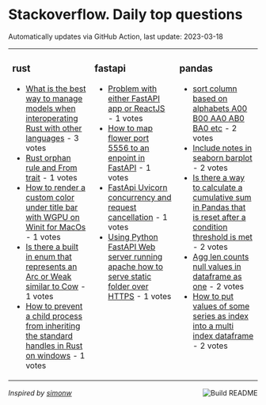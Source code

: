 # Stackoverflow. Daily top questions 

Automatically updates via GitHub Action, last update: <!-- date starts -->2023-03-18<!-- date ends -->


<table><tr><td valign="top" width="33%">

### rust
<!-- rust starts -->
* [What is the best way to manage models when interoperating Rust with other languages](https://stackoverflow.com/questions/75771462/what-is-the-best-way-to-manage-models-when-interoperating-rust-with-other-langua) - 3 votes
* [Rust orphan rule and From trait](https://stackoverflow.com/questions/75765502/rust-orphan-rule-and-from-trait) - 1 votes
* [How to render a custom color under title bar with WGPU on Winit for MacOs](https://stackoverflow.com/questions/75773725/how-to-render-a-custom-color-under-title-bar-with-wgpu-on-winit-for-macos) - 1 votes
* [Is there a built in enum that represents an Arc or Weak similar to Cow](https://stackoverflow.com/questions/75771741/is-there-a-built-in-enum-that-represents-an-arc-or-weak-similar-to-cow) - 1 votes
* [How to prevent a child process from inheriting the standard handles in Rust on windows](https://stackoverflow.com/questions/75767291/how-to-prevent-a-child-process-from-inheriting-the-standard-handles-in-rust-on-w) - 1 votes
<!-- rust ends -->
</td><td valign="top" width="34%">


### fastapi
<!-- fastapi starts -->
* [Problem with either FastAPI app or ReactJS](https://stackoverflow.com/questions/75769276/problem-with-either-fastapi-app-or-reactjs) - 1 votes
* [How to map flower port 5556 to an enpoint in FastAPI](https://stackoverflow.com/questions/75774245/how-to-map-flower-port-5556-to-an-enpoint-in-fastapi) - 1 votes
* [FastApi Uvicorn concurrency and request cancellation](https://stackoverflow.com/questions/75764815/fastapi-uvicorn-concurrency-and-request-cancellation) - 1 votes
* [Using Python FastAPI Web server running apache how to serve static folder over HTTPS](https://stackoverflow.com/questions/75773198/using-python-fastapi-web-server-running-apache-how-to-serve-static-folder-over) - 1 votes
<!-- fastapi ends -->
</td><td valign="top" width="34%">


### pandas
<!-- pandas starts -->
* [sort column based on alphabets A00 B00 AA0 AB0 BA0 etc](https://stackoverflow.com/questions/75766382/sort-column-based-on-alphabets-a00-b00-aa0-ab0-ba0-etc) - 2 votes
* [Include notes in seaborn barplot](https://stackoverflow.com/questions/75775559/include-notes-in-seaborn-barplot) - 2 votes
* [Is there a way to calculate a cumulative sum in Pandas that is reset after a condition  threshold is met](https://stackoverflow.com/questions/75775275/is-there-a-way-to-calculate-a-cumulative-sum-in-pandas-that-is-reset-after-a-con) - 2 votes
* [Agg len counts null values in dataframe as one](https://stackoverflow.com/questions/75771714/agg-len-counts-null-values-in-dataframe-as-one) - 2 votes
* [How to put values of some series as index into a multi index dataframe](https://stackoverflow.com/questions/75768999/how-to-put-values-of-some-series-as-index-into-a-multi-index-dataframe) - 2 votes
<!-- pandas ends -->
</td></tr></table>

<a href="https://github.com/hp0404/hp0404/actions"><img src="https://github.com/hp0404/hp0404/workflows/Build%20README/badge.svg" align="right" alt="Build README"></a> <p>*Inspired by  [simonw](https://github.com/simonw/simonw)*</p>
